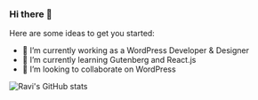 ### Hi there 👋

Here are some ideas to get you started:

- 🔭 I’m currently working as a WordPress Developer & Designer
- 🌱 I’m currently learning Gutenberg and React.js
- 👯 I’m looking to collaborate on WordPress

![Ravi's GitHub stats](https://github-readme-stats.vercel.app/api?username=ravismakwana&show_icons=true&theme=react)
